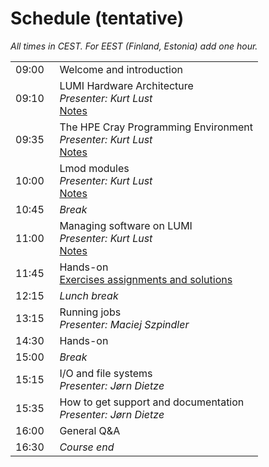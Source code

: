 # Schedule (tentative)

*All times in CEST. For EEST (Finland, Estonia) add one hour.*

<table style="text-align: left;">
<tbody>
    <tr>
        <td>09:00&nbsp;&nbsp;</td>
        <td>Welcome and introduction<br>
        <!-- 
        <em>Presenters: Emmanuel Ory (LUST), Jørn Dietze (LUST)</em>
        <br><em>Recording: <code>/project/project_465000388/recordings/00_Introduction.mp4</code> on LUMI only.</em>
        -->
        </td>
    </tr>
    <tr>
        <td>09:10</td>
        <td>
            LUMI Hardware Architecture
            <br/><em>Presenter: Kurt Lust</em>
            <br/><a href="../01_Architecture">Notes</a>
        </td>
    </tr>
    <tr>
        <td>09:35</td>
        <td>
            The HPE Cray Programming Environment
            <br/><em>Presenter: Kurt Lust</em>
            <br/><a href="../02_CPE">Notes</a>
        </td>
    </tr>
    <tr>
        <td>10:00</td>
        <td>
            Lmod modules
            <br/><em>Presenter: Kurt Lust</em>
            <br/><a href="../03_Modules">Notes</a>
        </td>
    </tr>
    <tr>
        <td>10:45</td>
        <td><em>Break</em></td>
    </tr>
    <tr>
        <td>11:00</td>
        <td>
            Managing software on LUMI
            <br/><em>Presenter: Kurt Lust</em>
            <br/><a href="../04_Software_stack">Notes</a>
        </td>
    </tr>
    <tr>
        <td>11:45</td>
        <td>
            Hands-on
            <br/><a href="../05_Exercises_1">Exercises assignments and solutions</a>
        </td>
    </tr>
    <tr>
        <td>12:15</td>
        <td><em>Lunch break</em></td>
    </tr>
    <tr>
        <td>13:15</td>
        <td>
            Running jobs
            <br/><em>Presenter: Maciej Szpindler</em>
            <!--<br/><a href="../06_Running_jobs">Notes</a>-->
        </td>
    </tr>
    <tr>
        <td>14:30</td>
        <td>
            Hands-on
            <!--<br/><a href="../07_Exercises_2">Exercises assignments and solutions</a>-->
        </td>
    </tr>
    <tr>
        <td>15:00</td>
        <td><em>Break</em></td>
    </tr>
    <tr>
        <td>15:15</td>
        <td>
            I/O and file systems
            <br/><em>Presenter: Jørn Dietze</em>
            <!--<br/><a href="../08_IO">Notes</a>-->
        </td>
    </tr>
     <tr>
        <td>15:35</td>
        <td>
            How to get support and documentation
            <br/><em>Presenter: Jørn Dietze</em>
            <!--<br/><a href="../09_Support">Notes</a>-->
        </td>
    </tr>
    <tr>
        <td>16:00</td>
        <td>General Q&A</td>
    </tr>
    <tr>
        <td>16:30</td>
        <td><em>Course end</em></td>
    </tr>
</tbody>
</table>